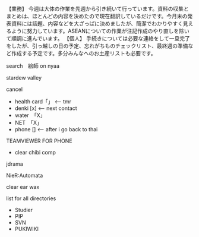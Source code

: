 【業務】
今週は大体の作業を先週から引き続いて行っています。資料の収集とまとめは、ほとんどの内容を決めたので現在翻訳しているだけです。今月末の発表資料には話題、内容などを大ざっぱに決めましたが、簡潔でわかりやすく見えるように努力しています。ASEANについての作業が注記作成のやり直しを除いて順調に進んでいます。
【個人】
手続きについては必要な連絡をして一旦完了をしたが、引っ越しの日の予定、忘れがちものチェックリスト、最終週の準備など作成する予定です。多分みんなへのお土産リストも必要です。

search　絵師 on nyaa

stardew valley

cancel
- health card「」 <-- tmr
- denki [x] <-- next contact
- water　「X」
- NET　「X」
- phone [] <-- after i go back to thai

TEAMVIEWER FOR PHONE

- clear chibi comp 

jdrama

NieR:Automata

clear ear wax

list for all directories
- Studier
- PIP
- SVN
- PUKIWIKI
